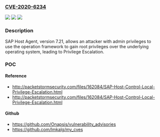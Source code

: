 ### [CVE-2020-6234](https://cve.mitre.org/cgi-bin/cvename.cgi?name=CVE-2020-6234)
![](https://img.shields.io/static/v1?label=Product&message=SAP%20Host%20Agent&color=blue)
![](https://img.shields.io/static/v1?label=Version&message=%3C7.21%20&color=brighgreen)
![](https://img.shields.io/static/v1?label=Vulnerability&message=Privilege%20Escalation&color=brighgreen)

### Description

SAP Host Agent, version 7.21, allows an attacker with admin privileges to use the operation framework to gain root privileges over the underlying operating system, leading to Privilege Escalation.

### POC

#### Reference
- http://packetstormsecurity.com/files/162084/SAP-Host-Control-Local-Privilege-Escalation.html
- http://packetstormsecurity.com/files/162084/SAP-Host-Control-Local-Privilege-Escalation.html

#### Github
- https://github.com/Onapsis/vulnerability_advisories
- https://github.com/lmkalg/my_cves

